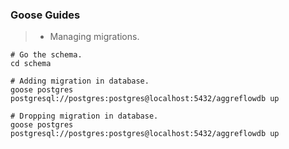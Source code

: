### Goose Guides
> - Managing migrations.

```plaintext
# Go the schema.
cd schema

# Adding migration in database.
goose postgres postgresql://postgres:postgres@localhost:5432/aggreflowdb up

# Dropping migration in database.
goose postgres postgresql://postgres:postgres@localhost:5432/aggreflowdb up
```

